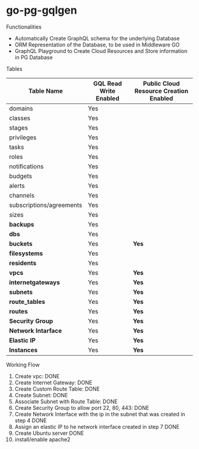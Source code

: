 # go-pg-gqlgen

Functionalities

- Automatically Create GraphQL schema for the underlying Database
- ORM Representation of the Database, to be used in Middleware GO
- GraphQL Playground to Create Cloud Resources and Store information in PG Database

Tables 

| Table Name    | GQL Read Write Enabled| Public Cloud Resource Creation Enabled |
| ------------- | -------------- |-----------------------------------------------
| domains  | Yes   |        | 
| classes  | Yes   |     |
| stages  | Yes   |     |
| privileges  | Yes   |     |
| tasks  | Yes   |     |
| roles  | Yes   |     |
| notifications  | Yes   |     |
| budgets  | Yes   |     |
| alerts  | Yes   |     |
| channels  | Yes   |     |
| subscriptions/agreements  | Yes   |     |
| sizes  | Yes   |     |
| **backups**  | Yes   |     |
| **dbs**  | Yes   |     |
| **buckets**  | Yes   | **Yes**    |
| **filesystems**  | Yes   |     |
| **residents**  | Yes   |     |
| **vpcs**  | Yes   |**Yes**     |
| **internetgateways**  | Yes   |**Yes**     |
| **subnets**  | Yes   |**Yes**     |
| **route_tables**  | Yes   |**Yes**     |
| **routes**  | Yes   |**Yes**     |
| **Security Group**  | Yes   |**Yes**     |
| **Network Intarface**  | Yes   |**Yes**     |
| **Elastic IP**  | Yes   |**Yes**     |
| **Instances**  | Yes   |**Yes**     |


Working Flow
1. Create vpc: DONE
2. Create Internet Gateway: DONE
3. Create Custom Route Table: DONE
4. Create Subnet: DONE
5. Associate Subnet with Route Table: DONE
6. Create Security Group to allow port 22, 80, 443: DONE
7. Create Network Interface with the ip in the subnet that was created in step 4 DONE
8. Assign an elastic IP to he network interface created in step 7 DONE
9. Create Ubuntu server DONE
10. install/enable apache2




















